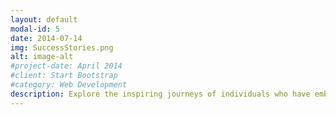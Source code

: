 ```yaml
---
layout: default
modal-id: 5
date: 2014-07-14
img: SuccessStories.png
alt: image-alt
#project-date: April 2014
#client: Start Bootstrap
#category: Web Development
description: Explore the inspiring journeys of individuals who have embraced a natural lifestyle, discovering how their choices have not only transformed their own lives but also positively impacted the environment. Delve into their stories to understand the unique changes they have made, from adopting natural diet and using eco-friendly products to practicing mindfulness and reconnecting with nature. Discover the ripple effects of their actions, from improved health and well-being to reduced waste and carbon footprint. Gain valuable insights into how small shifts in lifestyle can lead to significant personal and environmental benefits, inspiring you to make positive changes in your own life."
---
```

